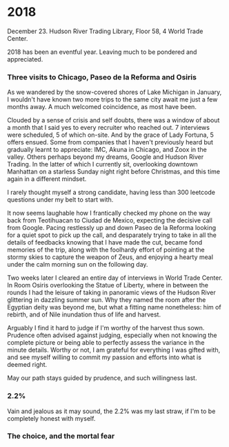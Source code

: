 # 2018

December 23. Hudson River Trading Library, Floor 58, 4 World Trade Center.


2018 has been an eventful year. Leaving much to be pondered and appreciated.

### Three visits to Chicago, Paseo de la Reforma and Osiris

As we wandered by the snow-covered shores of Lake Michigan in January, I wouldn't have known two more trips to the same city await me just a few months away.
A much welcomed coincidence, as most have been.

Clouded by a sense of crisis and self doubts, there was a window of about a month that I said yes to every recruiter who reached out.
7 interviews were scheduled, 5 of which on-site.
And by the grace of Lady Fortuna, 5 offers ensued.
Some from companies that I haven't previously heard but gradually learnt to appreciate: IMC, Akuna in Chicago, and Zoox in the valley.
Others perhaps beyond my dreams, Google and Hudson River Trading.
In the latter of which I currently sit, overlooking downtown Manhattan on a starless Sunday night right before Christmas, and this time again in a different mindset.

I rarely thought myself a strong candidate, having less than 300 leetcode questions under my belt to start with.

It now seems laughable how I frantically checked my phone on the way back from Teotihuacan to Ciudad de Mexico, expecting the decisive call from Google.
Pacing restlessly up and down Paseo de la Reforma looking for a quiet spot to pick up the call, and desparately trying to take in all the details of feedbacks knowing that I have made the cut, became fond memories of the trip, along with the foolhardy effort of pointing at the stormy skies to capture the weapon of Zeus, and enjoying a hearty meal under the calm morning sun on the following day.

Two weeks later I cleared an entire day of interviews in World Trade Center.
In Room Osiris overlooking the Statue of Liberty, where in between the rounds I had the leisure of taking in panoramic views of the Hudson River glittering in dazzling summer sun.
Why they named the room after the Egyptian deity was beyond me, but what a fitting name nonetheless: him of rebirth, and of Nile inundation thus of life and harvest.

Arguably I find	it hard to judge if I'm worthy of the harvest thus sown.
Prudence often advised against judging, especially when not knowing the complete picture or being able to perfectly assess the variance in the minute details.
Worthy or not, I am grateful for everything I was gifted with, and see myself willing to commit my passion and efforts into what is deemed right.

May our path stays guided by prudence, and such willingness last.

### 2.2%

Vain and jealous as it may sound, the 2.2% was my last straw, if I'm to be completely honest with myself.

### The choice, and the mortal fear

